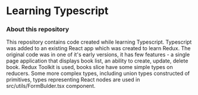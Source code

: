 # Learning Typescript
### About this repository
This repository contains code created while learning Typescript. Typescript was added to an existing React app which was created to learn Redux. The original code was in one of it's early versions, it has few features - a single page application that displays book list, an ability to create, update, delete book. Redux Toolkit is used, books slice have some simple types on reducers. Some more complex types, including union types constructed of primitives, types representing React nodes are used in src/utils/FormBulder.tsx component.

